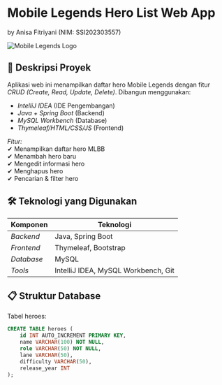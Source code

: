 # Mobile Legends Hero List Web App
by Anisa Fitriyani (NIM: SSI202303557)

![Mobile Legends Logo](https://static.wikia.nocookie.net/mobile-legends/images/4/4e/Mobile_Legends_Bang_Bang_Logo.png/revision/latest?cb=20210831080814)

## 📌 Deskripsi Proyek
Aplikasi web ini menampilkan daftar hero Mobile Legends dengan fitur *CRUD (Create, Read, Update, Delete)*. Dibangun menggunakan:  
- *IntelliJ IDEA* (IDE Pengembangan)  
- *Java + Spring Boot* (Backend)  
- *MySQL Workbench* (Database)  
- *Thymeleaf/HTML/CSS/JS* (Frontend)  

*Fitur:*  
✔ Menampilkan daftar hero MLBB  
✔ Menambah hero baru  
✔ Mengedit informasi hero  
✔ Menghapus hero  
✔ Pencarian & filter hero  

## 🛠 Teknologi yang Digunakan
| Komponen        | Teknologi               |
|-----------------|-------------------------|
| *Backend*     | Java, Spring Boot       |
| *Frontend*    | Thymeleaf, Bootstrap    |
| *Database*    | MySQL                   |
| *Tools*       | IntelliJ IDEA, MySQL Workbench, Git |

## 📋 Struktur Database
Tabel heroes:
```sql
CREATE TABLE heroes (
    id INT AUTO_INCREMENT PRIMARY KEY,
    name VARCHAR(100) NOT NULL,
    role VARCHAR(50) NOT NULL,
    lane VARCHAR(50),
    difficulty VARCHAR(50),
    release_year INT
);
